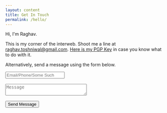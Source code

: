 ```yaml
---
layout: content
title: Get In Touch
permalink: /hello/
---
```

Hi, I'm Raghav.

This is my corner of the interweb. Shoot me a line at [raghav.toshniwal@gmail.com](mailto:raghav.toshniwal@gmail.com). [Here is my PGP Key](/pubkey.text) in case you know what to do with it.

Alternatively, send a message using the form below.

<form action="https://jumprock.co/mail/raghavtoshniwal" method="post">
<input type="text" name="email" placeholder="Email/Phone/Some Such" />
<input type="text" name="trapit" value="" style="display:none">
<br><br>
<textarea name="message" rows="" cols="29" placeholder="Message"></textarea>
<br><br>
<input type="submit" value="Send Message" />
</form>



